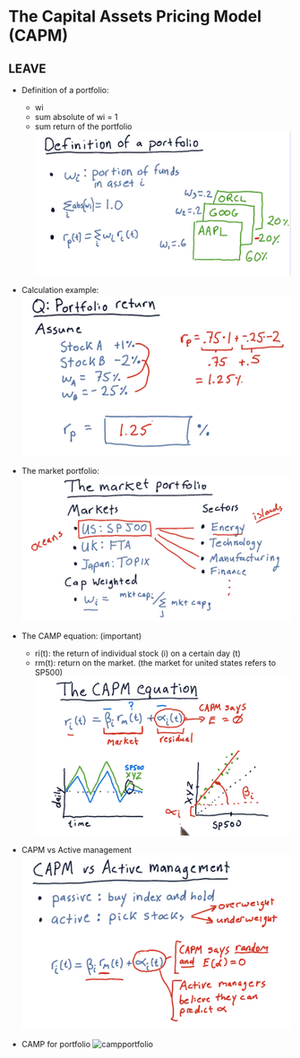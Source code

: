 # The Capital Assets Pricing Model (CAPM)
## LEAVE
- Definition of a portfolio:
    - wi
    - sum absolute of wi = 1
    - sum return of the portfolio
    ![definition](https://raw.githubusercontent.com/suereey/ML4T_summer_study/main/02_screenshot/24_defineportfolio.PNG)
-  Calculation example:
    ![calexample](https://raw.githubusercontent.com/suereey/ML4T_summer_study/main/02_screenshot/25_cal_portfolio.PNG)
- The market portfolio:
    ![marketportfolio](https://raw.githubusercontent.com/suereey/ML4T_summer_study/main/02_screenshot/26_marketportfolio.PNG)
- The CAMP equation: (important)
    - ri(t): the return of individual stock (i) on a certain day (t)
    - rm(t): return on the market. (the market for united states refers to SP500)
    ![CAMPEqn](https://raw.githubusercontent.com/suereey/ML4T_summer_study/main/02_screenshot/27_CAPM.PNG)
- CAPM vs Active management
    ![management](https://raw.githubusercontent.com/suereey/ML4T_summer_study/main/02_screenshot/28_management.PNG)

- CAMP for portfolio
    ![campportfolio]()